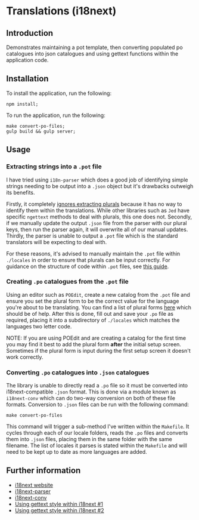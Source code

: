 # Translations (i18next)

## Introduction

Demonstrates maintaining a pot template, then converting populated po catalogues
into json catalogues and using gettext functions within the application code.

## Installation

To install the application, run the following:

```
npm install;
```

To run the application, run the following:

```
make convert-po-files;
gulp build && gulp server;
```

## Usage

### Extracting strings into a `.pot` file

I have tried using `i18n-parser` which does a good job of identifying simple strings needing to be output into a `.json` object but it's drawbacks outweigh its benefits.

Firstly, it completely [ignores extracting plurals](https://github.com/i18next/i18next-parser/issues/19) because it has no way to identify them within the translations. While other libraries such as `Jed` have specific `ngettext` methods to deal with plurals, this one does not. Secondly, if we manually update the output `.json` file from the parser with our plural keys, then run the parser again, it will overwrite all of our manual updates. Thirdly, the parser is unable to output a `.pot` file which is the standard translators will be expecting to deal with.

For these reasons, it's advised to manually maintain the `.pot` file within `./locales` in order to ensure that plurals can be input correctly. For guidance on the structure of code within `.pot` files, see [this guide](http://pology.nedohodnik.net/doc/user/en_US/ch-poformat.html).

### Creating `.po` catalogues from the `.pot` file

Using an editor such as `POEdit`, create a new catalog from the `.pot` file and ensure you set the plural form to be the correct value for the language you're about to be translating. You can find a list of plural forms [here](http://docs.translatehouse.org/projects/localization-guide/en/latest/l10n/pluralforms.html?id=l10n/pluralforms) which should be of help. After this is done, fill out and save your `.po` file as required, placing it into a subdirectory of `./locales` which matches the languages two letter code.

NOTE: If you are using POEdit and are creating a catalog for the first time you may find it best to add the plural form **after** the initial setup screen. Sometimes if the plural form is input during the first setup screen it doesn't work correctly.

### Converting `.po` catalogues into `.json` catalogues

The library is unable to directly read a `.po` file so it must be converted into i18next-compatible `.json` format. This is done via a module known as `i18next-conv` which can do two-way conversion on both of these file formats. Conversion to `.json` files can be run with the following command:

```make convert-po-files```

This command will trigger a sub-method I've written within the `Makefile`. It cycles through each of our locale folders, reads the `.po` files and converts them into `.json` files, placing them in the same folder with the same filename. The list of locales it parses is stated within the `Makefile` and will need to be kept up to date as more languages are added.

## Further information

- [i18next website](http://i18next.com/)
- [i18next-parser](https://github.com/i18next/i18next-parser)
- [i18next-conv](https://github.com/i18next/i18next-gettext-converter)
- [Using gettext style within i18next #1](http://blog.arkency.com/2015/03/use-your-gettext-translations-in-your-react-components/)
- [Using gettext style within i18next #2](http://stackoverflow.com/questions/19403787/gettext-style-keys-with-i18next-and-general-workflow)

